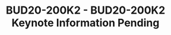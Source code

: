 ---
categories:
- bud20
image:
  featured: 'true'
  path: https://static.linaro.org/connect/bud20/images/BUD20-200K2.png
session_id: BUD20-200K2
session_speakers: []
session_track: Keynote
tag: session
tags: Keynote
title: BUD20-200K2 - BUD20-200K2 Keynote Information Pending
---